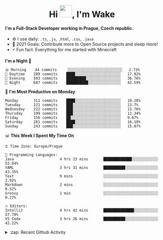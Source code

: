<h1 align="center">Hi <img src="https://raw.githubusercontent.com/MrWakeCZ/MrWakeCZ/master/Hi.gif" width="40px" />, I'm Wake</h1>

#### I'm a Full-Stack Developer working in Prague, Czech republic.
- ⚙️ I use daily: `.ts`, `.js`, `.html`, `.css`, `.java`
- 🥅 2021 Goals: Contribute more to Open Source projects and sleep more!
- ⚡ Fun fact: Everything for me started with Minecraft

<!--START_SECTION:waka-->
**I'm a Night 🦉** 

```text
🌞 Morning    44 commits     ░░░░░░░░░░░░░░░░░░░░░░░░░   2.73% 
🌆 Daytime    289 commits    ████░░░░░░░░░░░░░░░░░░░░░   17.92% 
🌃 Evening    593 commits    █████████░░░░░░░░░░░░░░░░   36.76% 
🌙 Night      687 commits    ██████████░░░░░░░░░░░░░░░   42.59%

```
📅 **I'm Most Productive on Monday** 

```text
Monday       311 commits    ████░░░░░░░░░░░░░░░░░░░░░   19.28% 
Tuesday      221 commits    ███░░░░░░░░░░░░░░░░░░░░░░   13.7% 
Wednesday    222 commits    ███░░░░░░░░░░░░░░░░░░░░░░   13.76% 
Thursday     199 commits    ███░░░░░░░░░░░░░░░░░░░░░░   12.34% 
Friday       156 commits    ██░░░░░░░░░░░░░░░░░░░░░░░   9.67% 
Saturday     261 commits    ████░░░░░░░░░░░░░░░░░░░░░   16.18% 
Sunday       243 commits    ███░░░░░░░░░░░░░░░░░░░░░░   15.07%

```


📊 **This Week I Spent My Time On** 

```text
⌚︎ Time Zone: Europe/Prague

💬 Programming Languages: 
Java                     4 hrs 23 mins       █████████████░░░░░░░░░░░░   53.84% 
YAML                     3 hrs 31 mins       ██████████░░░░░░░░░░░░░░░   43.35% 
Text                     9 mins              ░░░░░░░░░░░░░░░░░░░░░░░░░   2.02% 
Markdown                 2 mins              ░░░░░░░░░░░░░░░░░░░░░░░░░   0.52% 
Groovy                   1 min               ░░░░░░░░░░░░░░░░░░░░░░░░░   0.27%

🔥 Editors: 
IntelliJ                 4 hrs 42 mins       ██████████████░░░░░░░░░░░   57.78% 
VS Code                  3 hrs 26 mins       ██████████░░░░░░░░░░░░░░░   42.22%

```


<!--END_SECTION:waka-->

<details>
  <summary>:zap: Recent Github Activity</summary>

<!--START_SECTION:activity-->
1. ❌ Closed PR [#15](https://github.com/craftmania-cz/craftmanager/pull/15) in [craftmania-cz/craftmanager](https://github.com/craftmania-cz/craftmanager)
2. 🎉 Merged PR [#11](https://github.com/craftmania-cz/craftapi/pull/11) in [craftmania-cz/craftapi](https://github.com/craftmania-cz/craftapi)
3. 🎉 Merged PR [#89](https://github.com/waked-cz/corgi/pull/89) in [waked-cz/corgi](https://github.com/waked-cz/corgi)
4. 🎉 Merged PR [#2](https://github.com/craftmania-cz/craftcore/pull/2) in [craftmania-cz/craftcore](https://github.com/craftmania-cz/craftcore)
5. 🎉 Merged PR [#7](https://github.com/craftmania-cz/craftlobby/pull/7) in [craftmania-cz/craftlobby](https://github.com/craftmania-cz/craftlobby)
<!--END_SECTION:activity-->

</details>
